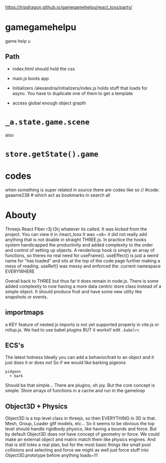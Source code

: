 
https://tripdragon.github.io/gamegamehelpu/react_toss/party/

# gamegamehelpu
game help u

## Path
+ index.html should hold the css
+ main.js boots app
+ Initializers /alexandria/initializers/index.js holds stuff that loads for async. You have to duplicate one of them to get a template

+ access global enough object grapth
# ```_a.state.game.scene``` 
also 
# ```store.getState().game```

# codes
when something is super related in source there are codes like so
// #code: gaaame238 #
which act as bookmarks in search all


# Abouty
Threejs React Fiber r3j t3rj whatever its called. It was kicked from the project. You can view it in /react_toss
It was ~ok~ it did not really add anything that is not doable in straight THREE.js. In practice the hooks system handicapped the productivity and added complexity to the order and control of setting up objects. A renderloop hook is simply an array of functions, so theres no real need for useFrame(). useEffect() is just a weird name for "has loaded" and sits at the top of the code page further making a mess of reading. useRef() was messy and enforced the .current namespace EVERYWHERE

Overall back to THREE but thus far it does remain in node.js. There is some added complexity to now having a more data centric store class instead of a simple object. It should produce fruit and have some new utilty like snapshots or events.

## importmaps
a KEY feature of nested js imports is not yet supported properly in vite.js or rollup.js. We had to use babel plugins BUT it works!!
edit ```.babelrc```

## ECS's
The latest hotness
Ideally you can add a behavior/trait to an object and it just does it or does not
So if we would like barking pigeons
```
pidgeon
  + bark
```
Should be that simple...
There are plugins, oh joy. But the core concept is simple. Store arrays of functions in a cache and run in the gameloop

## Object3D + Physics
Object3D is a top level class in threejs, so then EVERYTHING in 3D is that. Mesh, Group, Loader gltf models, etc...
So it seems to be obvious the top level should handle rigidbody physics, like having a bounds and force. But by default Object3D does not have concept of geometry or force. We could make an external object and matrix match them like physics engines. And that is still totes a real plan, but for the most basic things like small pool collisions and selecting and force we might as well just force stuff into Object3D.prototype before anything loads~!!!
